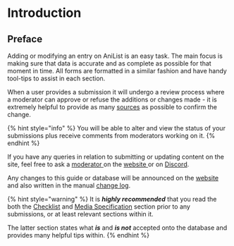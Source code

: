 # Introduction

## Preface

Adding or modifying an entry on AniList is an easy task. The main focus is making sure that data is accurate and as complete as possible for that moment in time. All forms are formatted in a similar fashion and have handy tool-tips to assist in each section.

When a user provides a submission it will undergo a review process where a moderator can approve or refuse the additions or changes made - it is extremely helpful to provide as many [sources](media-specification/sourcing/) as possible to confirm the change.

{% hint style="info" %}
You will be able to alter and view the status of your submissions plus receive comments from moderators working on it.
{% endhint %}

If you have any queries in relation to submitting or updating content on the site, feel free to ask a [moderator ](moderator/moderator-list.md)on the [website ](http://anilist.co)or on [Discord](http://discord.me/anilist).

Any changes to this guide or database will be announced on the [website](http://anilist.co) and also written in the manual [change log](changelog.md).

{% hint style="warning" %}
It is _**highly recommended**_ that you read the both the [Checklist](before-you-begin/before-you-begin.md) and [Media Specification](media-specification/media-specification/) section prior to any submissions, or at least relevant sections within it.

The latter section states what _**is**_ and _**is not**_ accepted onto the database and provides many helpful tips within.
{% endhint %}


